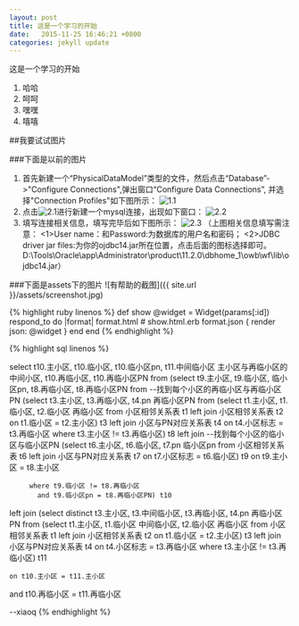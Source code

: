 ```yaml
---
layout: post
title: 这是一个学习的开始
date:   2015-11-25 16:46:21 +0800
categories: jekyll update
---
```


这是一个学习的开始

1. 哈哈
2. 呵呵
3. 嘿嘿
4. 嘻嘻

##我要试试图片

###下面是以前的图片
1. 首先新建一个“PhysicalDataModel”类型的文件，然后点击“Database”->"Configure  Connections",弹出窗口“Configure Data Connections”, 并选择"Connection Profiles"如下图所示：
![1.1](http://ww1.sinaimg.cn/large/4dd787e4gw1etkzgrjjb1j20fa0cjdhb.jpg)
2. 点击![2.1](http://ww4.sinaimg.cn/large/4dd787e4gw1etkzgrtn2wj200s00m0mc.jpg)进行新建一个mysql连接，出现如下窗口：
![2.2](http://ww3.sinaimg.cn/large/4dd787e4gw1etkzgs6flsj20e40d6dhj.jpg)
3. 填写连接相关信息，填写完毕后如下图所示： 
![2.3](http://ww2.sinaimg.cn/large/4dd787e4gw1etkzgsm6d3j20e40d676x.jpg)
（上图相关信息填写需注意： 
<1>User name：和Password:为数据库的用户名和密码； 
<2>JDBC driver jar files:为你的ojdbc14.jar所在位置，点击后面的图标选择即可。D:\Tools\Oracle\app\Administrator\product\11.2.0\dbhome_1\owb\wf\lib\ojdbc14.jar） 

###下面是assets下的图片
![有帮助的截图]({{ site.url }}/assets/screenshot.jpg)



{% highlight ruby linenos %}
def show
  @widget = Widget(params[:id])
  respond_to do |format|
    format.html # show.html.erb
    format.json { render json: @widget }
  end
end
{% endhighlight %}


{% highlight sql linenos %}

select t10.主小区,
       t10.临小区,
       t10.临小区pn,
       t11.中间临小区 主小区与再临小区的中间小区,
       t10.再临小区,
       t10.再临小区PN
  from (select t9.主小区, t9.临小区, 临小区pn, t8.再临小区, t8.再临小区PN
          from --找到每个小区的再临小区与再临小区PN
               (select t3.主小区, t3.再临小区, t4.pn 再临小区PN
                  from (select t1.主小区, t1.临小区, t2.临小区 再临小区
                          from 小区相邻关系表 t1
                          left join 小区相邻关系表 t2
                            on t1.临小区 = t2.主小区) t3
                  left join 小区与PN对应关系表 t4
                    on t4.小区标志 = t3.再临小区
                 where t3.主小区 != t3.再临小区) t8
          left join
        --找到每个小区的临小区与临小区PN
         (select t6.主小区, t6.临小区, t7.pn 临小区pn
           from 小区相邻关系表 t6
           left join 小区与PN对应关系表 t7
             on t7.小区标志 = t6.临小区) t9
            on t9.主小区 = t8.主小区
        
         where t9.临小区 != t8.再临小区
           and t9.临小区pn = t8.再临小区PN) t10
  left join (select distinct t3.主小区,
                             t3.中间临小区,
                             t3.再临小区,
                             t4.pn 再临小区PN
               from (select t1.主小区,
                            t1.临小区 中间临小区,
                            t2.临小区 再临小区
                       from 小区相邻关系表 t1
                       left join 小区相邻关系表 t2
                         on t1.临小区 = t2.主小区) t3
               left join 小区与PN对应关系表 t4
                 on t4.小区标志 = t3.再临小区
              where t3.主小区 != t3.再临小区) t11

    on t10.主小区 = t11.主小区
   and t10.再临小区 = t11.再临小区

--xiaoq
{% endhighlight %}
